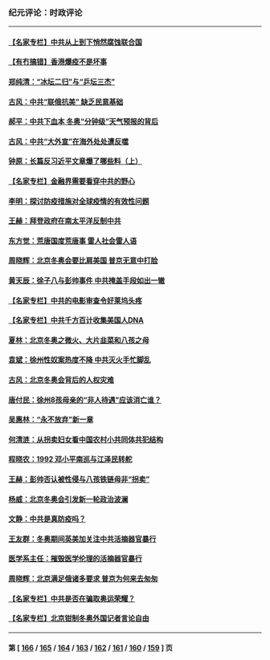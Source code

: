 ### 纪元评论：时政评论
---
#### [【名家专栏】中共从上到下悄然腐蚀联合国](../../pages/nsc1025/n13568360.md) 
#### [【有冇搞错】香港爆疫不是坏事](../../pages/nsc1025/n13566642.md) 
#### [郑纯清：“冰坛二归”与“乒坛三杰”](../../pages/nsc1025/n13568046.md) 
#### [古风：中共“联俄抗美” 缺乏民意基础](../../pages/nsc1025/n13567848.md) 
#### [郝平：中共下血本 冬奥“分钟级”天气预报的背后](../../pages/nsc1025/n13567378.md) 
#### [古风：中共“大外宣”在海外处处遭反噬](../../pages/nsc1025/n13566014.md) 
#### [钟原：长篇反习近平文章爆了哪些料（上）](../../pages/nsc1025/n13566453.md) 
#### [【名家专栏】金融界需要看穿中共的野心](../../pages/nsc1025/n13565933.md) 
#### [李明：探讨防疫措施对全球疫情的有效性问题](../../pages/nsc1025/n13565429.md) 
#### [王赫：拜登政府在南太平洋反制中共](../../pages/nsc1025/n13565597.md) 
#### [东方觉：荒唐国度荒唐事 雷人社会雷人语](../../pages/nsc1025/n13565536.md) 
#### [周晓辉：北京冬奥会要比肩美国 普京无意中打脸](../../pages/nsc1025/n13565141.md) 
#### [黄天辰：徐子八与彭帅事件 中共掩盖手段如出一辙](../../pages/nsc1025/n13564282.md) 
#### [【名家专栏】中共的电影审查令好莱坞头疼](../../pages/nsc1025/n13563184.md) 
#### [【名家专栏】中共千方百计收集美国人DNA](../../pages/nsc1025/n13563175.md) 
#### [夏林：北京冬奥之微火、大片韭菜和八孩之母](../../pages/nsc1025/n13563530.md) 
#### [袁斌：徐州性奴案热度不降 中共灭火手忙脚乱](../../pages/nsc1025/n13562509.md) 
#### [古风：北京冬奥会背后的人权灾难](../../pages/nsc1025/n13562322.md) 
#### [唐付民：徐州8孩母亲的“非人待遇”应该消亡谁？](../../pages/nsc1025/n13562464.md) 
#### [吴惠林：“永不放弃”新一章](../../pages/nsc1025/n13562249.md) 
#### [何清涟：从拐卖妇女看中国农村小共同体共犯结构](../../pages/nsc1025/n13562039.md) 
#### [程晓农：1992 邓小平南巡与江泽民转舵](../../pages/nsc1025/n13562178.md) 
#### [王赫：彭帅否认被性侵与八孩铁链母非“拐卖”](../../pages/nsc1025/n13561906.md) 
#### [杨威：北京冬奥会引发新一轮政治波澜](../../pages/nsc1025/n13561885.md) 
#### [文静：中共是真防疫吗？](../../pages/nsc1025/n13561969.md) 
#### [王友群：冬奥期间英美加关注中共活摘器官暴行](../../pages/nsc1025/n13561171.md) 
#### [医学系主任：摧毁医学伦理的活摘器官暴行](../../pages/nsc1025/n13561012.md) 
#### [周晓辉：北京满足俄诸多要求 普京为何来去匆匆](../../pages/nsc1025/n13561245.md) 
#### [【名家专栏】中共是否在骗取奥运荣耀？](../../pages/nsc1025/n13560743.md) 
#### [【名家专栏】北京钳制冬奥外国记者言论自由](../../pages/nsc1025/n13558602.md) 

---
#### 第 [ [166](./166.md) / [165](./165.md) / [164](./164.md) / [163](./163.md) / [162](./162.md) / [161](./161.md) / [160](./160.md) / [159](./159.md) ] 页
